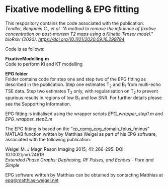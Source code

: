 # Fixative modelling & EPG fitting
This respository contains the code associated with the publication:\
*Tendler, Benjamin C., et al. "A method to remove the influence of fixative concentration on post-mortem T2 maps using a Kinetic Tensor model." bioRxiv (2020). https://doi.org/10.1101/2020.09.16.299784*


Code is as follows:

**FixativeModelling.m**\
Code to perform KI and KT modelling

**EPG folder**\
Folder contains code for step one and step two of the EPG fitting as described in the publication. Step one estimates T<sub>2</sub> and B<sub>1</sub> from multi-echo TSE data. Step two estimates T<sub>2</sub> only, with regularisation on T<sub>2</sub> to prevent spurious results in regions of low B<sub>1</sub> and low SNR. For further details please see the Supporting Information.

EPG fitting is initialised using the wrapper scripts *EPG_wrapper_step1.m* and *EPG_wrapper_step2.m*

The EPG fitting is based on the "cp_cpmg_epg_domain_fplus_fminus" MATLAB function written by Matthias Weigel as part of his EPG software, associated with the following publication:

Weigel M. J Magn Reson Imaging 2015; 41: 266-295. DOI: 10.1002/jmri.24619\
*Extended Phase Graphs: Dephasing, RF Pulses, and Echoes - Pure and Simple*

EPG software written by Matthias can be obtained by contacting Matthias at epg@matthias-weigel.net
